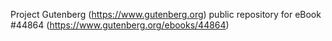 Project Gutenberg (https://www.gutenberg.org) public repository for eBook #44864 (https://www.gutenberg.org/ebooks/44864)
